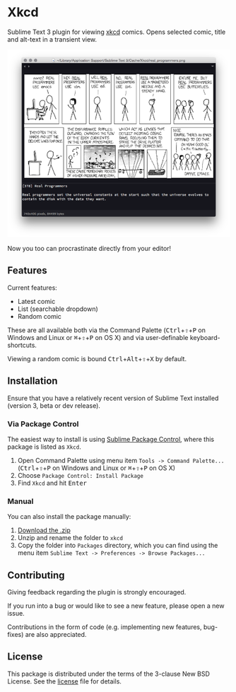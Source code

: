 # Xkcd
Sublime Text 3 plugin for viewing [xkcd](http://www.xkcd.com) comics.
Opens selected comic, title and alt-text in a transient view.

![Screenshot](xkcd.png)

Now you too can procrastinate directly from your editor!

## Features
Current features:

* Latest comic
* List (searchable dropdown)
* Random comic

These are all available both via the Command Palette (<kbd>Ctrl</kbd>+<kbd>⇧</kbd>+<kbd>P</kbd> on Windows and Linux or <kbd>⌘</kbd>+<kbd>⇧</kbd>+<kbd>P</kbd> on OS X)
and via user-definable keyboard-shortcuts.

Viewing a random comic is bound <kbd>Ctrl</kbd>+<kbd>Alt</kbd>+<kbd>⇧</kbd>+<kbd>X</kbd> by default.

## Installation
Ensure that you have a relatively recent version of Sublime Text installed (version 3, beta or dev release).

### Via Package Control

The easiest way to install is using [Sublime Package Control](https://sublime.wbond.net), where this package is listed as `Xkcd`.

1. Open Command Palette using menu item `Tools -> Command Palette...` (<kbd>Ctrl</kbd>+<kbd>⇧</kbd>+<kbd>P</kbd> on Windows and Linux or <kbd>⌘</kbd>+<kbd>⇧</kbd>+<kbd>P</kbd> on OS X)
2. Choose `Package Control: Install Package`
3. Find `Xkcd` and hit <kbd>Enter</kbd>

### Manual

You can also install the package manually:

1. [Download the .zip](https://github.com/eivind88/xkcd/archive/master.zip)
2. Unzip and rename the folder to `xkcd`
3. Copy the folder into `Packages` directory, which you can find using the
    menu item `Sublime Text -> Preferences -> Browse Packages...`

## Contributing
Giving feedback regarding the plugin is strongly encouraged.

If you run into a bug or would like to see a new feature, please open a new issue.

Contributions in the form of code (e.g. implementing new features, bug-fixes)
are also appreciated.

## License
This package is distributed under the terms of the 3-clause New BSD License. See the [license](LICENSE.txt) file for details.

